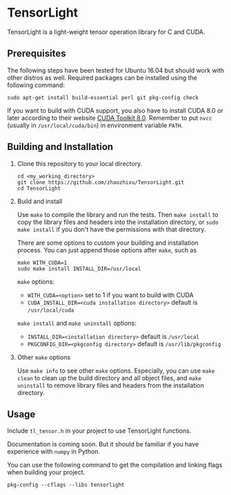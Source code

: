 # TensorLight
TensorLight is a light-weight tensor operation library for C and CUDA.

## Prerequisites
The following steps have been tested for Ubuntu 16.04 but should work with
other distros as well. 
Required packages can be installed using the following command:

```
sudo apt-get install build-essential perl git pkg-config check
```

If you want to build with CUDA support, you also have to install CUDA 8.0
or later according to their website [CUDA Toolkit 8.0](https://developer.nvidia.com/cuda-80-ga2-download-archive).
Remember to put `nvcc` (usually in `/usr/local/cuda/bin`) in environment variable `PATH`.

## Building and Installation
1.  Clone this repository to your local directory.

    ```
    cd <my_working_directory>
    git clone https://github.com/zhaozhixu/TensorLight.git
    cd TensorLight
    ```

2.  Build and install

    Use `make` to compile the library and run the tests. Then `make install`
    to copy the library files and headers into the installation directory,
    or `sudo make install` if you don't have the permissions with that directory.
    
    There are some options to custom your building and installation process.
    You can just append those options after `make`, such as
    
    ```
    make WITH_CUDA=1
    sudo make install INSTALL_DIR=/usr/local
    ```
 
    `make` options:
    * `WITH_CUDA=<option>` set to 1 if you want to build with CUDA
    * `CUDA_INSTALL_DIR=<cuda installation directory>` default is `/usr/local/cuda`
    
    `make install` and `make uninstall` options:
    * `INSTALL_DIR=<installation directory>` default is `/usr/local`
    * `PKGCONFIG_DIR=<pkgconfig directory>` default is `/usr/lib/pkgconfig`

3.  Other `make` options

    Use `make info` to see other `make` options.
    Especially, you can use `make clean` to clean up the build directory and all
    object files, and `make uninstall` to remove library files and headers from
    the installation directory.

## Usage
Include `tl_tensor.h` in your project to use TensorLight functions.

Documentation is coming soon. But it should be familiar if you have experience
with `numpy` in Python.

You can use the following command to get the compilation and linking flags when
building your project.

```
pkg-config --cflags --libs tensorlight
```
